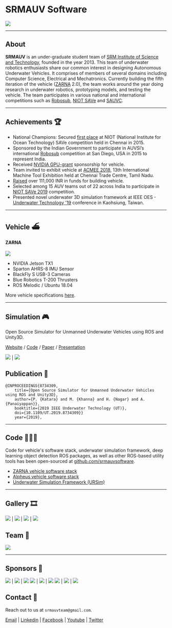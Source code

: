 # SRMAUV Software

![](assets/img/vehicle/three.jpg)

----

## About

**SRMAUV** is an under-graduate student team of [SRM Institute of Science and Technology](https://www.srmist.edu.in/), founded in the year 2013. This team of underwater robotics enthusiasts share our common interest in designing Autonomous Underwater Vehicles. It comprises of members of several domains including Computer Science, Electrical and Mechatronics. Currently building the fifth iteration of the vehicle ([ZARNA](./vehicle_specs.html) 2.0), the team works around the year doing research in underwater robotics, prototyping models, and testing the vehicle. The team participates in various national and international competitions such as [Robosub](https://robosub.org/), [NIOT SAVe](ttp://www.indiamts.com/activities%20Report/6th_National_Competition_on_Student_Autonomous_underwater_Vehicle_SAVe_2019.pdf) and [SAUVC](https://sauvc.org/).

---
## Achievements 🏆
> 
- National Champions: Secured [first place](https://www.srmist.edu.in/acdemics/srmauv-team-wins-national-championship-save-2015) at NIOT (National Institute for Ocean Technology) SAVe competition held in Chennai in 2015.
- Sponsored by the Indian Government to participate in AUVSI’s international [Robosub](https://robosub.org/) competition at San Diego, USA in 2015 to represent India.
- Received [NVIDIA GPU-grant](https://developer.nvidia.com/gpu-grant-application) sponsorship for vehicle.
- Team invited to exhibit vehicle at [ACMEE 2018](http://acmee.in/), 13th International Machine Tool Exhibition held at Chennai Trade Centre, Tamil Nadu.
- [Raised](https://www.ketto.org/fundraiser/SRMAUV) over 111,000 INR in funds for building vehicle.
- Selected among 15 AUV teams out of 22 across India to participate in [NIOT SAVe 2019](http://www.indiamts.com/activities%20Report/6th_National_Competition_on_Student_Autonomous_underwater_Vehicle_SAVe_2019.pdf) competition.
- Presented novel underwater 3D simulation framework at IEEE OES - [Underwater Technology '19](https://ieeeoes.org/oes-beacon/june-2019-beacon/underwater-technology-2019-ut19-kaohsiung-taiwan-16-19-april-2019/) conference in Kaohsiung, Taiwan.

---
## Vehicle ⛴

#### ZARNA

![](assets/img/vehicle/zarna.png)

- NVIDIA Jetson TX1
- Sparton AHRS-8 IMU Sensor
- BlackFly S USB-3 Cameras
- Blue Robotics T-200 Thrusters
- ROS Melodic / Ubuntu 18.04

More vehicle specifications [here](./vehicle_specs.html).

***

<!-- ## Blog 📝
> 
- [Underwater Object detection using Deep Learning](./blog/object_detection.html)
- [Custom ROS + Unity 3D Underwater Simulation Framework]()
- [AUV Graphical User Interface]()
- [Smach State Machines]()
- [Actionlib implementation]()
- [PID controller]()

--- -->

## Simulation 🎮

Open Source Simulator for Unmanned Underwater Vehicles using ROS and Unity3D.

[Website](https://srmauvsoftware.github.io/URSim/) / [Code](https://github.com/srmauvsoftware/URSim) / [Paper](https://ieeexplore.ieee.org/document/8734309) / [Presentation](https://docs.google.com/presentation/d/1ChLeVlUOYZ9LOEp-kk0C3HupoHN2Ctm8oyvjrr45BvY/edit?usp=sharing) 

![](assets/img/vehicle/unity_scene.png) | ![](https://user-images.githubusercontent.com/24846546/97696046-ff11ba80-1aca-11eb-959c-0ea5ae61bc6d.gif)

## Publication 📃

```
@INPROCEEDINGS{8734309,
    title={Open Source Simulator for Unmanned Underwater Vehicles using ROS and Unity3D},
    author={P. {Katara} and M. {Khanna} and H. {Nagar} and A. {Panaiyappan}},
    booktitle={2019 IEEE Underwater Technology (UT)},
    doi={10.1109/UT.2019.8734309}}
    year={2019},
```
***

## Code 👨🏻‍💻

Code for vehicle's software stack, underwater simulation framework, deep learning object detection ROS packages, as well as other ROS-based utility tools has been open-sourced at [github.com/srmauvsoftware](https://www.github.com/srmauvsoftware).

- [ZARNA vehicle software stack](https://github.com/srmauvsoftware/srmauv)
- [Alpheus vehicle software stack](https://github.com/srmauvsoftware/alpheus)
- [Underwater Simulation Framework (URSim)](https://github.com/srmauvsoftware/URSim)

***

## Gallery 🎞

![](assets/img/vehicle/one.jpg) | ![](assets/img/vehicle/two.jpg) | 
![](assets/img/vehicle/four.jpg) | ![](assets/img/vehicle/video.gif)

## Team 👥

![](assets/img/team.jpg)

***

## Sponsors 🤝

![](assets/img/logo/srm_logo.png) | ![](assets/img/sponsors/nvidia.jpg) | ![](assets/img/sponsors/ak.png)
![](assets/img/sponsors/bluerob.png) | ![](assets/img/sponsors/niot.jpg) | ![](assets/img/sponsors/solidworks.png)
![](assets/img/sponsors/siic.png) | ![](assets/img/sponsors/ids.png) | ![](assets/img/sponsors/sparton.png)

## Contact 📧

Reach out to us at `srmauvteam@gmail.com`.

[Email](srmauvteam@gmail.com) | [Linkedin](https://www.linkedin.com/company/team-srmauv) | [Facebook](https://www.facebook.com/SRMAUV) | [Youtube](http://www.youtube.com/c/SRMAUVTeamAutonomousUnderwaterVehicle) | [Twitter](http://twitter.com/SRMAUV)